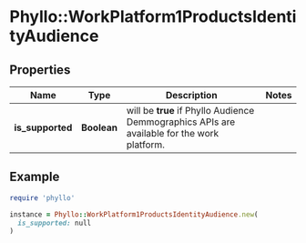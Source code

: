 # Phyllo::WorkPlatform1ProductsIdentityAudience

## Properties

| Name | Type | Description | Notes |
| ---- | ---- | ----------- | ----- |
| **is_supported** | **Boolean** | will be **true** if Phyllo Audience Demmographics APIs are available for the work platform. |  |

## Example

```ruby
require 'phyllo'

instance = Phyllo::WorkPlatform1ProductsIdentityAudience.new(
  is_supported: null
)
```

